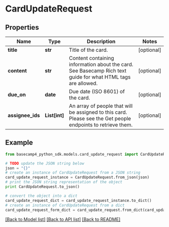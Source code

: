 # CardUpdateRequest


## Properties

Name | Type | Description | Notes
------------ | ------------- | ------------- | -------------
**title** | **str** | Title of the card. | [optional] 
**content** | **str** | Content containing information about the card. See Basecamp Rich text guide for what HTML tags are allowed. | [optional] 
**due_on** | **date** | Due date (ISO 8601) of the card. | [optional] 
**assignee_ids** | **List[int]** | An array of people that will be assigned to this card. Please see the Get people endpoints to retrieve them. | [optional] 

## Example

```python
from basecamp4_python_sdk.models.card_update_request import CardUpdateRequest

# TODO update the JSON string below
json = "{}"
# create an instance of CardUpdateRequest from a JSON string
card_update_request_instance = CardUpdateRequest.from_json(json)
# print the JSON string representation of the object
print CardUpdateRequest.to_json()

# convert the object into a dict
card_update_request_dict = card_update_request_instance.to_dict()
# create an instance of CardUpdateRequest from a dict
card_update_request_form_dict = card_update_request.from_dict(card_update_request_dict)
```
[[Back to Model list]](../README.md#documentation-for-models) [[Back to API list]](../README.md#documentation-for-api-endpoints) [[Back to README]](../README.md)


